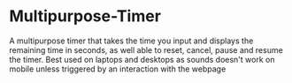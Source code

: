 # Multipurpose-Timer
A multipurpose timer that takes the time you input and displays the remaining time in seconds, as well able to reset, cancel, pause and resume the timer. Best used on laptops and desktops as sounds doesn't work on mobile unless triggered by an interaction with the webpage
